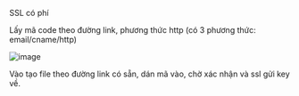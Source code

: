 SSL có phí

Lấy mã code theo đường link, phương thức http (có 3 phương thức: email/cname/http)

![image](https://user-images.githubusercontent.com/111716161/196084819-470790dd-61cc-47be-8a6b-b771dd15b70b.png)

Vào tạo file theo đường link có sẵn, dán mã vào, chờ xác nhận và ssl gửi key về. 


